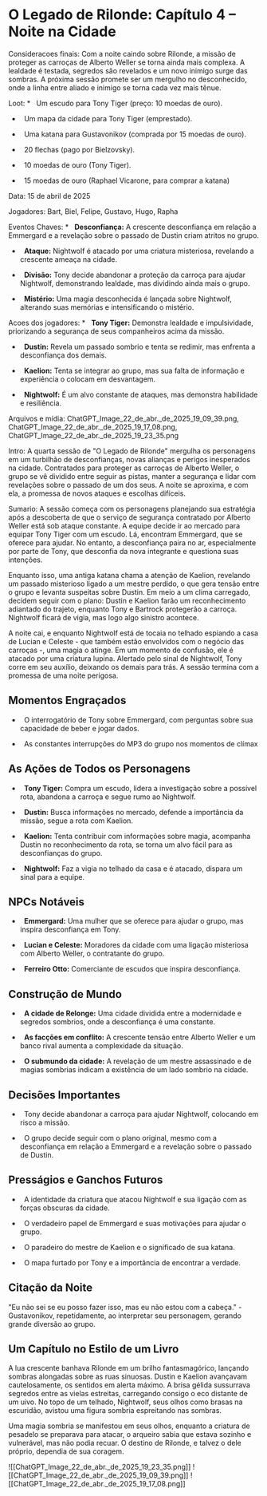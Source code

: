 # O Legado de Rilonde: Capítulo 4 – Noite na Cidade

  

Consideracoes finais: Com a noite caindo sobre Rilonde, a missão de proteger as carroças de Alberto Weller se torna ainda mais complexa. A lealdade é testada, segredos são revelados e um novo inimigo surge das sombras. A próxima sessão promete ser um mergulho no desconhecido, onde a linha entre aliado e inimigo se torna cada vez mais tênue.

Loot: *   Um escudo para Tony Tiger (preço: 10 moedas de ouro).

*   Um mapa da cidade para Tony Tiger (emprestado).

*   Uma katana para Gustavonikov (comprada por 15 moedas de ouro).

*   20 flechas (pago por Bielzovsky).

  

*   10 moedas de ouro (Tony Tiger).

*   15 moedas de ouro (Raphael Vicarone, para comprar a katana)

Data: 15 de abril de 2025

Jogadores: Bart, Biel, Felipe, Gustavo, Hugo, Rapha

Eventos Chaves: *   **Desconfiança:** A crescente desconfiança em relação a Emmergard e a revelação sobre o passado de Dustin criam atritos no grupo.

*   **Ataque:** Nightwolf é atacado por uma criatura misteriosa, revelando a crescente ameaça na cidade.

*   **Divisão:** Tony decide abandonar a proteção da carroça para ajudar Nightwolf, demonstrando lealdade, mas dividindo ainda mais o grupo.

*   **Mistério:** Uma magia desconhecida é lançada sobre Nightwolf, alterando suas memórias e intensificando o mistério.

Acoes dos jogadores: *   **Tony Tiger:** Demonstra lealdade e impulsividade, priorizando a segurança de seus companheiros acima da missão.

*   **Dustin:** Revela um passado sombrio e tenta se redimir, mas enfrenta a desconfiança dos demais.

*   **Kaelion:** Tenta se integrar ao grupo, mas sua falta de informação e experiência o colocam em desvantagem.

*   **Nightwolf:** É um alvo constante de ataques, mas demonstra habilidade e resiliência.

Arquivos e mídia: ChatGPT_Image_22_de_abr._de_2025_19_09_39.png, ChatGPT_Image_22_de_abr._de_2025_19_17_08.png, ChatGPT_Image_22_de_abr._de_2025_19_23_35.png

Intro: A quarta sessão de "O Legado de Rilonde" mergulha os personagens em um turbilhão de desconfianças, novas alianças e perigos inesperados na cidade. Contratados para proteger as carroças de Alberto Weller, o grupo se vê dividido entre seguir as pistas, manter a segurança e lidar com revelações sobre o passado de um dos seus. A noite se aproxima, e com ela, a promessa de novos ataques e escolhas difíceis.

Sumario: A sessão começa com os personagens planejando sua estratégia após a descoberta de que o serviço de segurança contratado por Alberto Weller está sob ataque constante. A equipe decide ir ao mercado para equipar Tony Tiger com um escudo. Lá, encontram Emmergard, que se oferece para ajudar. No entanto, a desconfiança paira no ar, especialmente por parte de Tony, que desconfia da nova integrante e questiona suas intenções.

  

Enquanto isso, uma antiga katana chama a atenção de Kaelion, revelando um passado misterioso ligado a um mestre perdido, o que gera tensão entre o grupo e levanta suspeitas sobre Dustin. Em meio a um clima carregado, decidem seguir com o plano: Dustin e Kaelion farão um reconhecimento adiantado do trajeto, enquanto Tony e Bartrock protegerão a carroça. Nightwolf ficará de vigia, mas logo algo sinistro acontece.

  

A noite cai, e enquanto Nightwolf está de tocaia no telhado espiando a casa de Lucian e Celeste - que também estão envolvidos com o negócio das carroças -, uma magia o atinge. Em um momento de confusão, ele é atacado por uma criatura lupina. Alertado pelo sinal de Nightwolf, Tony corre em seu auxílio, deixando os demais para trás. A sessão termina com a promessa de uma noite perigosa.

  

## Momentos Engraçados

  

*   O interrogatório de Tony sobre Emmergard, com perguntas sobre sua capacidade de beber e jogar dados.

*   As constantes interrupções do MP3 do grupo nos momentos de clímax

  

## As Ações de Todos os Personagens

  

*   **Tony Tiger:** Compra um escudo, lidera a investigação sobre a possível rota, abandona a carroça e segue rumo ao Nightwolf.

*   **Dustin:** Busca informações no mercado, defende a importância da missão, segue a rota com Kaelion.

*   **Kaelion:** Tenta contribuir com informações sobre magia, acompanha Dustin no reconhecimento da rota, se torna um alvo fácil para as desconfianças do grupo.

*   **Nightwolf:** Faz a vigia no telhado da casa e é atacado, dispara um sinal para a equipe.

  

## NPCs Notáveis

  

*   **Emmergard:** Uma mulher que se oferece para ajudar o grupo, mas inspira desconfiança em Tony.

*   **Lucian e Celeste:** Moradores da cidade com uma ligação misteriosa com Alberto Weller, o contratante do grupo.

*   **Ferreiro Otto:** Comerciante de escudos que inspira desconfiança.

  

## Construção de Mundo

  

*   **A cidade de Relonge:** Uma cidade dividida entre a modernidade e segredos sombrios, onde a desconfiança é uma constante.

*   **As facções em conflito:** A crescente tensão entre Alberto Weller e um banco rival aumenta a complexidade da situação.

*   **O submundo da cidade:** A revelação de um mestre assassinado e de magias sombrias indicam a existência de um lado sombrio na cidade.

  

## Decisões Importantes

  

*   Tony decide abandonar a carroça para ajudar Nightwolf, colocando em risco a missão.

*   O grupo decide seguir com o plano original, mesmo com a desconfiança em relação a Emmergard e a revelação sobre o passado de Dustin.

  

## Presságios e Ganchos Futuros

  

*   A identidade da criatura que atacou Nightwolf e sua ligação com as forças obscuras da cidade.

*   O verdadeiro papel de Emmergard e suas motivações para ajudar o grupo.

*   O paradeiro do mestre de Kaelion e o significado de sua katana.

*   O mapa furtado por Tony e a importância de encontrar a verdade.

  

## Citação da Noite

  

"Eu não sei se eu posso fazer isso, mas eu não estou com a cabeça." - Gustavonikov, repetidamente, ao interpretar seu personagem, gerando grande diversão ao grupo.

  

## Um Capítulo no Estilo de um Livro

  

A lua crescente banhava Rilonde em um brilho fantasmagórico, lançando sombras alongadas sobre as ruas sinuosas. Dustin e Kaelion avançavam cautelosamente, os sentidos em alerta máximo. A brisa gélida sussurrava segredos entre as vielas estreitas, carregando consigo o eco distante de um uivo. No topo de um telhado, Nightwolf, seus olhos como brasas na escuridão, avistou uma figura sombria espreitando nas sombras.

  

Uma magia sombria se manifestou em seus olhos, enquanto a criatura de pesadelo se preparava para atacar, o arqueiro sabia que estava sozinho e vulnerável, mas não podia recuar. O destino de Rilonde, e talvez o dele próprio, dependia de sua coragem.

![[ChatGPT_Image_22_de_abr._de_2025_19_23_35.png]]
![[ChatGPT_Image_22_de_abr._de_2025_19_09_39.png]]
![[ChatGPT_Image_22_de_abr._de_2025_19_17_08.png]]
